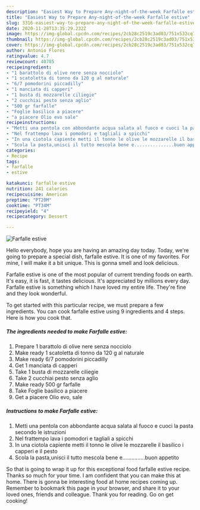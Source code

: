 ```yaml
---
description: "Easiest Way to Prepare Any-night-of-the-week Farfalle estive"
title: "Easiest Way to Prepare Any-night-of-the-week Farfalle estive"
slug: 3316-easiest-way-to-prepare-any-night-of-the-week-farfalle-estive
date: 2020-11-28T13:35:29.232Z
image: https://img-global.cpcdn.com/recipes/2cb28c2519c3ad03/751x532cq70/farfalle-estive-recipe-main-photo.jpg
thumbnail: https://img-global.cpcdn.com/recipes/2cb28c2519c3ad03/751x532cq70/farfalle-estive-recipe-main-photo.jpg
cover: https://img-global.cpcdn.com/recipes/2cb28c2519c3ad03/751x532cq70/farfalle-estive-recipe-main-photo.jpg
author: Antonio Flores
ratingvalue: 4.7
reviewcount: 40785
recipeingredient:
- "1 barattolo di olive nere senza nocciolo"
- "1 scatoletta di tonno da 120 g al naturale"
- "6/7 pomodorini piccadilly"
- "1 manciata di capperi"
- "1 busta di mozzarelle ciliegie"
- "2 cucchiai pesto senza aglio"
- "500 gr farfalle"
- "Foglie basilico a piacere"
- "a piacere Olio evo sale"
recipeinstructions:
- "Metti una pentola con abbondante acqua salata al fuoco e cuoci la pasta secondo le istruzioni"
- "Nel frattempo lava i pomodori e tagliali a spicchi"
- "In una ciotola capiente metti il tonno le olive le mozzarelle il basilico i capperi e il pesto"
- "Scola la pasta,unisci il tutto mescola bene e...............buon appetito"
categories:
- Recipe
tags:
- farfalle
- estive

katakunci: farfalle estive 
nutrition: 241 calories
recipecuisine: American
preptime: "PT20M"
cooktime: "PT34M"
recipeyield: "4"
recipecategory: Dessert

---
```



![Farfalle estive](https://img-global.cpcdn.com/recipes/2cb28c2519c3ad03/751x532cq70/farfalle-estive-recipe-main-photo.jpg)

Hello everybody, hope you are having an amazing day today. Today, we're going to prepare a special dish, farfalle estive. It is one of my favorites. For mine, I will make it a bit unique. This is gonna smell and look delicious.



Farfalle estive is one of the most popular of current trending foods on earth. It's easy, it is fast, it tastes delicious. It's appreciated by millions every day. Farfalle estive is something which I have loved my entire life. They're fine and they look wonderful.


To get started with this particular recipe, we must prepare a few ingredients. You can cook farfalle estive using 9 ingredients and 4 steps. Here is how you cook that.

<!--inarticleads1-->

##### The ingredients needed to make Farfalle estive:

1. Prepare 1 barattolo di olive nere senza nocciolo
1. Make ready 1 scatoletta di tonno da 120 g al naturale
1. Make ready 6/7 pomodorini piccadilly
1. Get 1 manciata di capperi
1. Take 1 busta di mozzarelle ciliegie
1. Take 2 cucchiai pesto senza aglio
1. Make ready 500 gr farfalle
1. Take Foglie basilico a piacere
1. Get a piacere Olio evo, sale




<!--inarticleads2-->

##### Instructions to make Farfalle estive:

1. Metti una pentola con abbondante acqua salata al fuoco e cuoci la pasta secondo le istruzioni
1. Nel frattempo lava i pomodori e tagliali a spicchi
1. In una ciotola capiente metti il tonno le olive le mozzarelle il basilico i capperi e il pesto
1. Scola la pasta,unisci il tutto mescola bene e...............buon appetito




So that is going to wrap it up for this exceptional food farfalle estive recipe. Thanks so much for your time. I am confident that you can make this at home. There is gonna be interesting food at home recipes coming up. Remember to bookmark this page in your browser, and share it to your loved ones, friends and colleague. Thank you for reading. Go on get cooking!
